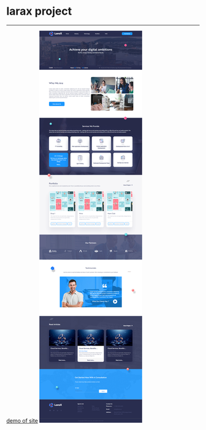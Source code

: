 # larax project
---
[demo of site](https://elahe-dev.github.io/larax/)
![demo of home page](./img/sc.png)
